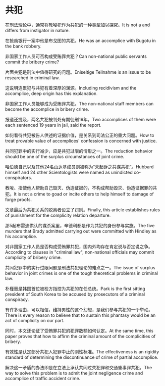 # 共犯

<p><span class="chinese">在刑法理论中，通常将教唆犯作为共犯的一种类型加以探究。</span><span class="english">It is not a and differs from instigator in nature.</span></p>

<p><span class="chinese">在抢劫银行一案中他是布戈图的共犯。</span><span class="english">He was an accomplice with Bugotu in the bank robbery.</span></p>

<p><span class="chinese">非国家工作人员可否构成受贿罪共犯？</span><span class="english">Can non-national public servants commit the bribery crime?</span></p>

<p><span class="chinese">片面共犯是刑法中值得研究的问题。</span><span class="english">Eniseitige Teilnahme is an issue to be researched in criminal law.</span></p>

<p><span class="chinese">这说明连累犯与共犯有着深厚的渊源。</span><span class="english">Including recidivism and the accomplice, deep origin has this explanation.</span></p>

<p><span class="chinese">非国家工作人员能够成为受贿罪共犯。</span><span class="english">The non-national staff members can become the accomplice in bribery crime.</span></p>

<p><span class="chinese">报道还提及，两名共犯被判处有期徒刑19年。</span><span class="english">Two accomplices of them were each sentenced 19 years in jail, said the report.</span></p>

<p><span class="chinese">如何看待共犯被告人供述的证据价值，是关系到司法公正的重大问题。</span><span class="english">How to treat provable value of accomplices' confession is concerned with justice.</span></p>

<p><span class="chinese">共同犯罪中的实行减少，应是共犯过限的情形之一。</span><span class="english">The reduction behavior should be one of the surplus circumstances of joint crime.</span></p>

<p><span class="chinese">哈伯德自己以及其他24名山达基成员则被称为“未起诉之共谋共犯”。</span><span class="english">Hubbard himself and 24 other Scientologists were named as unindicted co-conspirators.</span></p>

<p><span class="chinese">教唆、指使他人帮助自己毁灭、伪造证据的，不构成帮助毁灭、伪造证据罪的共犯。</span><span class="english">It is not a crime to goad or incite others to help himself to damage of forge proofs.</span></p>

<p><span class="chinese">文章最后为共犯关系的脱离者设立了罚则。</span><span class="english">Finally, this article establishes rules of punishment for the complicity relation departure.</span></p>

<p><span class="chinese">那5起布雷迪供认的谋杀案里，辛德利都是作为共犯的身份参与实施。</span><span class="english">The five murders that Brady admitted carrying out were committed with Hindley as his accomplice.</span></p>

<p><span class="chinese">对非国家工作人员是否构成受贿罪共犯，国内外均存在肯定说与否定说之争。</span><span class="english">According to clauses in "criminal law", non-national officials may commit complicity of bribery crime.</span></p>

<p><span class="chinese">共同犯罪中的实行过限问题是刑法共犯理论的难点之一。</span><span class="english">The issue of surplus behavior in joint crimes is one of the tough theoretical problems in criminal law.</span></p>

<p><span class="chinese">朴槿惠是韩国首位被检方指控为共犯的在任总统。</span><span class="english">Park is the first sitting president of South Korea to be accused by prosecutors of a criminal conspiracy.</span></p>

<p><span class="chinese">有许多理由，可以相信，维持男性的这个幻想，是我们参与共犯的一个举动。</span><span class="english">There is every reason to believe that to sustain this phantasy would be an act of complicity on our part.</span></p>

<p><span class="chinese">同时，本文还论证了受贿罪共犯的犯罪数额如何认定。</span><span class="english">At the same time, this paper proves that how to affirm the criminal amount of the complicities of bribery.</span></p>

<p><span class="chinese">有效性是认定部分共犯人犯罪中止的刚性标准。</span><span class="english">The effectiveness is an rigidity standard of determining the discontinuance of crime of partial accomplice.</span></p>

<p><span class="chinese">解决这一矛盾的办法即是在立法上承认共同过失犯罪和交通肇事罪共犯。</span><span class="english">The way to solve this problem is to admit the joint negligence crime and accomplice of traffic accident crime.</span></p>

